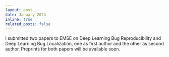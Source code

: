 ```yaml
---
layout: post
date: January 2024
inline: true
related_posts: false
---
```


I submitted two papers to EMSE on Deep Learning Bug Reproducibility and Deep Learning Bug Localization, one as first author and the other as second author. Preprints for both papers will be available soon.